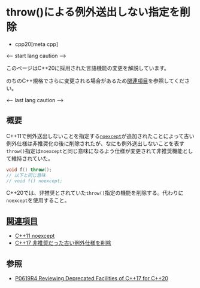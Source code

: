 # throw()による例外送出しない指定を削除
* cpp20[meta cpp]

<-- start lang caution -->

このページはC++20に採用された言語機能の変更を解説しています。

のちのC++規格でさらに変更される場合があるため[関連項目](#relative_page)を参照してください。

<-- last lang caution -->

## 概要
C++11で例外送出しないことを指定する[`noexcept`](/lang/cpp11/noexcept.md)が追加されたことによって古い例外仕様は非推奨化の後に削除されたが、なにも例外送出しないことを表す`throw()`指定は`noexcept`と同じ意味になるよう仕様が変更されて非推奨機能として維持されていた。

```cpp
void f() throw();
// 以下と同じ意味
// void f() noexcept;
```

C++20では、非推奨とされていた`throw()`指定の機能を削除する。代わりに`noexcept`を使用すること。


## <a id="relative-page" href="#relative-page">関連項目</a>
- [C++11 noexcept](/lang/cpp11/noexcept.md)
- [C++17 非推奨だった古い例外仕様を削除](/lang/cpp17/remove_deprecated_exception_specifications.md)


## 参照
- [P0619R4 Reviewing Deprecated Facilities of C++17 for C++20](http://www.open-std.org/jtc1/sc22/wg21/docs/papers/2018/p0619r4.html)